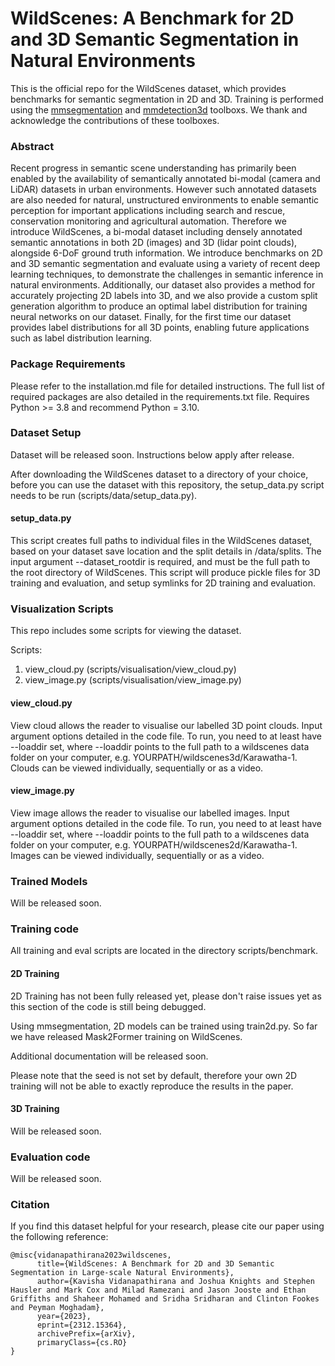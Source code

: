 # WildScenes: A Benchmark for 2D and 3D Semantic Segmentation in Natural Environments

This is the official repo for the WildScenes dataset, which provides benchmarks for semantic segmentation in 2D and 3D. Training is performed using the [mmsegmentation](https://github.com/open-mmlab/mmsegmentation) and [mmdetection3d](https://github.com/open-mmlab/mmdetection3d) toolboxs. We thank and acknowledge the contributions of these toolboxes.

### Abstract

Recent progress in semantic scene understanding has primarily been enabled by the availability of semantically annotated bi-modal (camera and LiDAR) datasets in urban environments. However such annotated datasets are also needed for natural, unstructured environments to enable semantic perception for important applications including search and rescue, conservation monitoring and agricultural automation. Therefore we introduce WildScenes, a bi-modal dataset including densely annotated semantic annotations in both 2D (images) and 3D (lidar point clouds), alongside 6-DoF ground truth information. We introduce benchmarks on 2D and 3D semantic segmentation and evaluate using a variety of recent deep learning techniques, to demonstrate the challenges in semantic inference in natural environments. Additionally, our dataset also provides a method for accurately projecting 2D labels into 3D, and we also provide a custom split generation algorithm to produce an optimal label distribution for training neural networks on our dataset. Finally, for the first time our dataset provides label distributions for all 3D points, enabling future applications such as label distribution learning.

### Package Requirements

Please refer to the installation.md file for detailed instructions. The full list of required packages are also detailed in the requirements.txt file. Requires Python >= 3.8 and recommend Python = 3.10.

### Dataset Setup

Dataset will be released soon. Instructions below apply after release.

After downloading the WildScenes dataset to a directory of your choice, before you can use the dataset with this repository, the setup_data.py script needs to be run (scripts/data/setup_data.py).

#### setup_data.py

This script creates full paths to individual files in the WildScenes dataset, based on your dataset save location and the split details in /data/splits.
The input argument --dataset_rootdir is required, and must be the full path to the root directory of WildScenes. 
This script will produce pickle files for 3D training and evaluation, and setup symlinks for 2D training and evaluation.

### Visualization Scripts

This repo includes some scripts for viewing the dataset.

Scripts:
1) view_cloud.py (scripts/visualisation/view_cloud.py)
2) view_image.py (scripts/visualisation/view_image.py)

#### view_cloud.py

View cloud allows the reader to visualise our labelled 3D point clouds. Input argument options detailed in the code file. 
To run, you need to at least have --loaddir set, where --loaddir points to the full path to a wildscenes data folder on 
your computer, e.g. YOURPATH/wildscenes3d/Karawatha-1. Clouds can be viewed individually, sequentially or as a video.

#### view_image.py

View image allows the reader to visualise our labelled images. Input argument options detailed in the code file. 
To run, you need to at least have --loaddir set, where --loaddir points to the full path to a wildscenes data folder on 
your computer, e.g. YOURPATH/wildscenes2d/Karawatha-1. Images can be viewed individually, sequentially or as a video.

### Trained Models

Will be released soon.

### Training code

All training and eval scripts are located in the directory scripts/benchmark.

#### 2D Training

2D Training has not been fully released yet, please don't raise issues yet as this section of the code is still being debugged.

Using mmsegmentation, 2D models can be trained using train2d.py. 
So far we have released Mask2Former training on WildScenes.

Additional documentation will be released soon.

Please note that the seed is not set by default, therefore your own 2D training will not be able to exactly reproduce the results in the paper.

#### 3D Training

Will be released soon.

### Evaluation code

Will be released soon.

### Citation
<p>
If you find this dataset helpful for your research, please cite our paper using the following reference:

```
@misc{vidanapathirana2023wildscenes,
      title={WildScenes: A Benchmark for 2D and 3D Semantic Segmentation in Large-scale Natural Environments}, 
      author={Kavisha Vidanapathirana and Joshua Knights and Stephen Hausler and Mark Cox and Milad Ramezani and Jason Jooste and Ethan Griffiths and Shaheer Mohamed and Sridha Sridharan and Clinton Fookes and Peyman Moghadam},
      year={2023},
      eprint={2312.15364},
      archivePrefix={arXiv},
      primaryClass={cs.RO}
}
```
